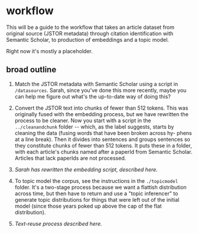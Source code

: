 workflow
========

This will be a guide to the workflow that takes an article dataset from original source (JSTOR metadata) through citation identification with Semantic Scholar, to production of embeddings and a topic model.

Right now it's mostly a placeholder.

broad outline
-------------

1. Match the JSTOR metadata with Semantic Scholar using a script in `/datasources`. Sarah, since you've done this more recently, maybe you can help me figure out what's the up-to-date way of doing this?

2. Convert the JSTOR text into chunks of fewer than 512 tokens. This was originally fused with the embedding process, but we have rewritten the process to be cleaner. Now you start with a script in the `../cleanandchunk` folder -- which, as the label suggests, starts by cleaning the data (fusing words that have been broken across hy- phens at a line break). Then it divides into sentences and groups sentences so they constitute chunks of fewer than 512 tokens. It puts these in a folder, with each article's chunks named after a paperId from Semantic Scholar. Articles that lack paperIds are not processed.

3. *Sarah has rewritten the embedding script, described here.*

4. To topic model the corpus, see the instructions in the `./topicmodel` folder. It's a two-stage process because we want a flattish distribution across time, but then have to return and use a "topic inferencer" to generate topic distributions for things that were left out of the initial model (since those years poked up above the cap of the flat distribution).

5. *Text-reuse process described here.*